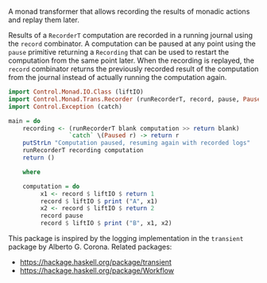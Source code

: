 A monad transformer that allows recording the results of
monadic actions and replay them later.

Results of a `RecorderT` computation are recorded in a running journal
using the `record` combinator. A computation can be paused at any point
using the `pause` primitive returning a `Recording` that can be used to
restart the computation from the same point later. When the recording is
replayed, the `record` combinator returns the previously recorded result of
the computation from the journal instead of actually running the
computation again.

```haskell
import Control.Monad.IO.Class (liftIO)
import Control.Monad.Trans.Recorder (runRecorderT, record, pause, Paused(..), blank)
import Control.Exception (catch)

main = do
    recording <- (runRecorderT blank computation >> return blank)
                 `catch` \(Paused r) -> return r
    putStrLn "Computation paused, resuming again with recorded logs"
    runRecorderT recording computation
    return ()

    where

    computation = do
         x1 <- record $ liftIO $ return 1
         record $ liftIO $ print ("A", x1)
         x2 <- record $ liftIO $ return 2
         record pause
         record $ liftIO $ print ("B", x1, x2)
```

This package is inspired by the logging implementation in the `transient`
package by Alberto G. Corona. Related packages:

* https://hackage.haskell.org/package/transient
* https://hackage.haskell.org/package/Workflow

